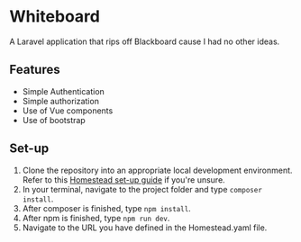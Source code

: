 # Whiteboard

A Laravel application that rips off Blackboard cause I had no other ideas.

## Features

* Simple Authentication
* Simple authorization
* Use of Vue components
* Use of bootstrap

## Set-up

1. Clone the repository into an appropriate local development environment. Refer to this [Homestead set-up guide](https://github.com/caldonovan/Laravel-Homestead-Setup) if you're unsure.
2. In your terminal, navigate to the project folder and type ``composer install``.
2. After composer is finished, type ``npm install``.
3. After npm is finished, type ``npm run dev``.
4. Navigate to the URL you have defined in the Homestead.yaml file.
